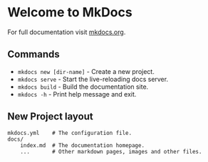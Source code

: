# Welcome to MkDocs

For full documentation visit [mkdocs.org](https://www.mkdocs.org).

## Commands

* `mkdocs new [dir-name]` - Create a new project.
* `mkdocs serve` - Start the live-reloading docs server.
* `mkdocs build` - Build the documentation site.
* `mkdocs -h` - Print help message and exit.

## New Project layout 

    mkdocs.yml    # The configuration file.
    docs/
        index.md  # The documentation homepage.
        ...       # Other markdown pages, images and other files.



